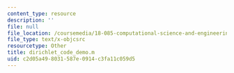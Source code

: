 ```yaml
---
content_type: resource
description: ''
file: null
file_location: /coursemedia/18-085-computational-science-and-engineering-i-summer-2020/c2d05a498031587e0914c3fa11c059d5_dirichlet_code_demo.m
file_type: text/x-objcsrc
resourcetype: Other
title: dirichlet_code_demo.m
uid: c2d05a49-8031-587e-0914-c3fa11c059d5
---
```

